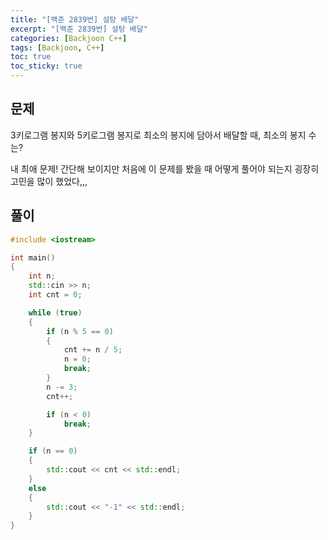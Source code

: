 ```yaml
---
title: "[백준 2839번] 설탕 배달"
excerpt: "[백준 2839번] 설탕 배달"
categories: [Backjoon C++]
tags: [Backjoon, C++]
toc: true
toc_sticky: true
---
```


## 문제

3키로그램 봉지와 5키로그램 봉지로 최소의 봉지에 담아서 배달할 때, 최소의 봉지 수는?
<br>

내 최애 문제! 간단해 보이지만 처음에 이 문제를 봤을 때 어떻게 풀어야 되는지 굉장히 고민을 많이 했었다,,,

## 풀이

```cpp
#include <iostream>

int main()
{
    int n;
    std::cin >> n;
    int cnt = 0;

    while (true)
    {
        if (n % 5 == 0)
        {
            cnt += n / 5;
            n = 0;
            break;
        }
        n -= 3;
        cnt++;

        if (n < 0)
            break;
    }

    if (n == 0)
    {
        std::cout << cnt << std::endl;
    }
    else
    {
        std::cout << "-1" << std::endl;
    }
}
```
